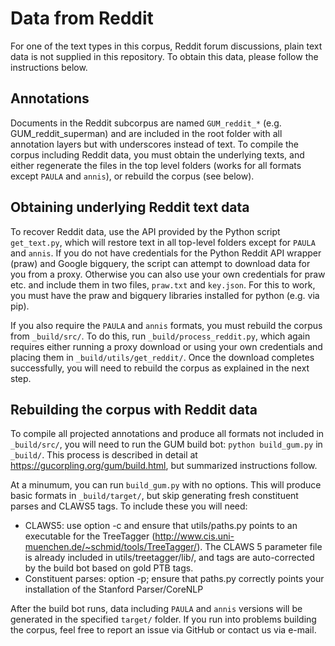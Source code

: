 # Data from Reddit

For one of the text types in this corpus, Reddit forum discussions, plain text data is not supplied in this repository. To obtain this data, please follow the instructions below.

## Annotations

Documents in the Reddit subcorpus are named `GUM_reddit_*` (e.g. GUM_reddit_superman) and are included in the root folder with all annotation layers but with underscores instead of text. To compile the corpus including Reddit data, you must obtain the underlying texts, and either regenerate the files in the top level folders (works for all formats except `PAULA` and `annis`), or rebuild the corpus (see below).

## Obtaining underlying Reddit text data

To recover Reddit data, use the API provided by the Python script `get_text.py`, which will restore text in all top-level folders except for `PAULA` and `annis`. If you do not have credentials for the Python Reddit API wrapper (praw) and Google bigquery, the script can attempt to download data for you from a proxy. Otherwise you can also use your own credentials for praw etc. and include them in two files, `praw.txt` and `key.json`. For this to work, you must have the praw and bigquery libraries installed for python (e.g. via pip). 

If you also require the `PAULA` and `annis` formats, you must rebuild the corpus from `_build/src/`. To do this,  run `_build/process_reddit.py`, which again requires either running a proxy download or using your own credentials and placing them in `_build/utils/get_reddit/`. Once the download completes successfully, you will need to rebuild the corpus as explained in the next step.

## Rebuilding the corpus with Reddit data

To compile all projected annotations and produce all formats not included in `_build/src/`, you will need to run the GUM build bot: `python build_gum.py` in `_build/`. This process is described in detail at https://gucorpling.org/gum/build.html, but summarized instructions follow.

At a minumum, you can run `build_gum.py` with no options. This will produce basic formats in `_build/target/`, but skip generating fresh constituent parses and CLAWS5 tags. To include these you will need:

  * CLAWS5: use option -c and ensure that utils/paths.py points to an executable for the TreeTagger (http://www.cis.uni-muenchen.de/~schmid/tools/TreeTagger/). The CLAWS 5 parameter file is already included in utils/treetagger/lib/, and tags are auto-corrected by the build bot based on gold PTB tags.
  * Constituent parses: option -p; ensure that paths.py correctly points your installation of the Stanford Parser/CoreNLP

After the build bot runs, data including `PAULA` and `annis` versions will be generated in the specified `target/` folder. If you run into problems building the corpus, feel free to report an issue via GitHub or contact us via e-mail.